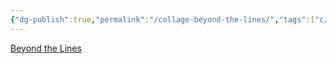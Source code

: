 ```yaml
---
{"dg-publish":true,"permalink":"/collage-beyond-the-lines/","tags":["c/line","c/yellow","c/orange","c/building","c/street"],"created":"2024-01-03T16:46:42.334-05:00","updated":"2024-01-03T16:47:07.260-05:00"}
---
```



[Beyond the Lines](https://www.instagram.com/p/CJOnv9UhqUj/)
